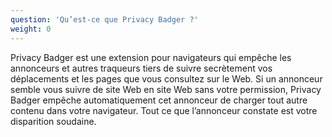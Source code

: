```yaml
---
question: 'Qu’est-ce que Privacy Badger ?'
weight: 0
---
```


Privacy Badger est une extension pour navigateurs qui empêche les annonceurs et autres traqueurs tiers de suivre secrètement vos déplacements et les pages que vous consultez sur le Web. Si un annonceur semble vous suivre de site Web en site Web sans votre permission, Privacy Badger empêche automatiquement cet annonceur de charger tout autre contenu dans votre navigateur. Tout ce que l’annonceur constate est votre disparition soudaine.
